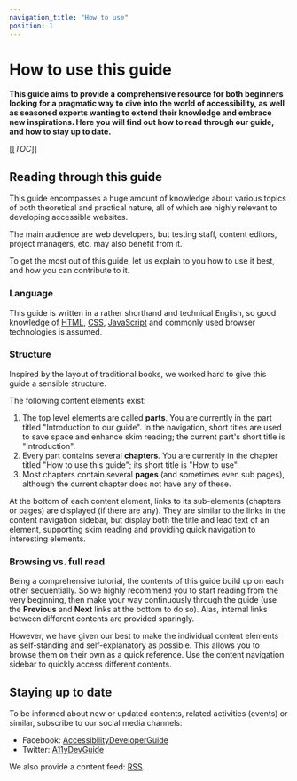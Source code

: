 ```yaml
---
navigation_title: "How to use"
position: 1
---
```


# How to use this guide

**This guide aims to provide a comprehensive resource for both beginners looking for a pragmatic way to dive into the world of accessibility, as well as seasoned experts wanting to extend their knowledge and embrace new inspirations. Here you will find out how to read through our guide, and how to stay up to date.**

[[_TOC_]]

## Reading through this guide

This guide encompasses a huge amount of knowledge about various topics of both theoretical and practical nature, all of which are highly relevant to developing accessible websites.

The main audience are web developers, but testing staff, content editors, project managers, etc. may also benefit from it.

To get the most out of this guide, let us explain to you how to use it best, and how you can contribute to it.

### Language

This guide is written in a rather shorthand and technical English, so good knowledge of [HTML](https://en.wikipedia.org/wiki/HTML), [CSS](https://en.wikipedia.org/wiki/Cascading_Style_Sheets), [JavaScript](https://en.wikipedia.org/wiki/JavaScript) and commonly used browser technologies is assumed.

### Structure

Inspired by the layout of traditional books, we worked hard to give this guide a sensible structure.

The following content elements exist:

1. The top level elements are called **parts**. You are currently in the part titled "Introduction to our guide". In the navigation, short titles are used to save space and enhance skim reading; the current part's short title is "Introduction".
2. Every part contains several **chapters**. You are currently in the chapter titled "How to use this guide"; its short title is "How to use".
3. Most chapters contain several **pages** (and sometimes even sub pages), although the current chapter does not have any of these.

At the bottom of each content element, links to its sub-elements (chapters or pages) are displayed (if there are any). They are similar to the links in the content navigation sidebar, but display both the title and lead text of an element, supporting skim reading and providing quick navigation to interesting elements.

### Browsing vs. full read

Being a comprehensive tutorial, the contents of this guide build up on each other sequentially. So we highly recommend you to start reading from the very beginning, then make your way continuously through the guide (use the **Previous** and **Next** links at the bottom to do so). Alas, internal links between different contents are provided sparingly.

However, we have given our best to make the individual content elements as self-standing and self-explanatory as possible. This allows you to browse them on their own as a quick reference. Use the content navigation sidebar to quickly access different contents.

## Staying up to date

To be informed about new or updated contents, related activities (events) or similar, subscribe to our social media channels:

- Facebook: [AccessibilityDeveloperGuide](https://www.facebook.com/AccessibilityDeveloperGuide)
- Twitter: [A11yDevGuide](https://twitter.com/A11yDevGuide)

We also provide a content feed: [RSS](/feed/rss.xml).

